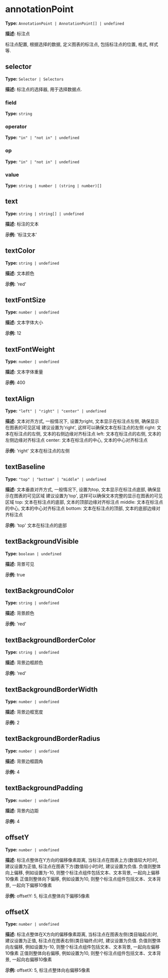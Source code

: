 # annotationPoint

**Type:** `AnnotationPoint | AnnotationPoint[] | undefined`

**描述:**
标注点
  
  标注点配置, 根据选择的数据, 定义图表的标注点, 包括标注点的位置, 格式, 样式等.


## selector

**Type:** `Selector | Selectors`

**描述:**
标注点的选择器, 用于选择数据点.


### field

**Type:** `string`

### operator

**Type:** `"in" | "not in" | undefined`

### op

**Type:** `"in" | "not in" | undefined`

### value

**Type:** `string | number | (string | number)[]`

## text

**Type:** `string | string[] | undefined`

**描述:**
标注的文本

**示例:**
'标注文本'

## textColor

**Type:** `string | undefined`

**描述:**
文本颜色

**示例:**
'red'

## textFontSize

**Type:** `number | undefined`

**描述:**
文本字体大小

**示例:**
12

## textFontWeight

**Type:** `number | undefined`

**描述:**
文本字体重量

**示例:**
400

## textAlign

**Type:** `"left" | "right" | "center" | undefined`

**描述:**
文本对齐方式, 一般情况下, 设置为right, 文本显示在标注点左侧, 确保显示在图表的可见区域
  建议设置为'right', 这样可以确保文本在标注点的左侧
  right: 文本在标注点的左侧, 文本的右侧边缘对齐标注点
  left: 文本在标注点的右侧, 文本的左侧边缘对齐标注点
  center: 文本在标注点的中心, 文本的中心对齐标注点

**示例:**
'right' 文本在标注点的左侧

## textBaseline

**Type:** `"top" | "bottom" | "middle" | undefined`

**描述:**
文本垂直对齐方式, 一般情况下, 设置为top, 文本显示在标注点底部, 确保显示在图表的可见区域
  建议设置为'top', 这样可以确保文本完整的显示在图表的可见区域
  top: 文本在标注点的底部, 文本的顶部边缘对齐标注点
  middle: 文本在标注点的中心, 文本的中心对齐标注点
  bottom: 文本在标注点的顶部, 文本的底部边缘对齐标注点

**示例:**
'top' 文本在标注点的底部

## textBackgroundVisible

**Type:** `boolean | undefined`

**描述:**
背景可见

**示例:**
true

## textBackgroundColor

**Type:** `string | undefined`

**描述:**
背景颜色

**示例:**
'red'

## textBackgroundBorderColor

**Type:** `string | undefined`

**描述:**
背景边框颜色

**示例:**
'red'

## textBackgroundBorderWidth

**Type:** `number | undefined`

**描述:**
背景边框宽度

**示例:**
2

## textBackgroundBorderRadius

**Type:** `number | undefined`

**描述:**
背景边框圆角

**示例:**
4

## textBackgroundPadding

**Type:** `number | undefined`

**描述:**
背景内边距

**示例:**
4

## offsetY

**Type:** `number | undefined`

**描述:**
标注点整体在Y方向的偏移像素距离, 当标注点在图表上方(数值较大时)时, 建议设置为正值, 标注点在图表下方(数值较小时)时, 建议设置为负值.
  负值则整体向上偏移, 例如设置为-10, 则整个标注点组件包括文本、文本背景, 一起向上偏移10像素
  正值则整体向下偏移, 例如设置为10, 则整个标注点组件包括文本、文本背景, 一起向下偏移10像素

**示例:**
offsetY: 5, 标注点整体向下偏移5像素

## offsetX

**Type:** `number | undefined`

**描述:**
标注点整体在X方向的偏移像素距离, 当标注点在图表左侧(类目轴起点)时, 建议设置为正值, 标注点在图表右侧(类目轴终点)时, 建议设置为负值.
  负值则整体向左偏移, 例如设置为-10, 则整个标注点组件包括文本、文本背景, 一起向左偏移10像素
  正值则整体向右偏移, 例如设置为10, 则整个标注点组件包括文本、文本背景, 一起向右偏移10像素

**示例:**
offsetX: 5, 标注点整体向右偏移5像素

